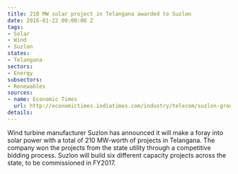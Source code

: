 ```yaml
---
title: 210 MW solar project in Telangana awarded to Suzlon
date: 2016-01-22 00:00:00 Z
tags:
- Solar
- Wind
- Suzlon
states:
- Telangana
sectors:
- Energy
subsectors:
- Renewables
sources:
- name: Economic Times
  url: http://economictimes.indiatimes.com/industry/telecom/suzlon-group-forays-into-solar-power-with-210-mw-projects-in-telangana/articleshow/50561676.cms
details: 
---
```


Wind turbine manufacturer Suzlon has announced it will make a foray into solar power with a total of 210 MW-worth of projects in Telangana. The company won the projects from the state utility through a competitive bidding process. Suzlon will build six different capacity projects across the state, to be commissioned in FY2017.
